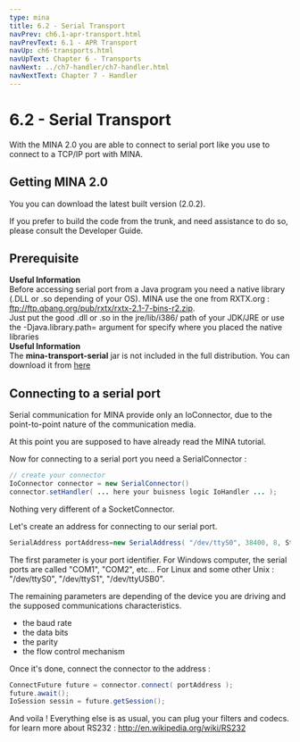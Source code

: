 ```yaml
---
type: mina
title: 6.2 - Serial Transport
navPrev: ch6.1-apr-transport.html
navPrevText: 6.1 - APR Transport
navUp: ch6-transports.html
navUpText: Chapter 6 - Transports
navNext: ../ch7-handler/ch7-handler.html
navNextText: Chapter 7 - Handler
---
```


# 6.2 - Serial Transport

With the MINA 2.0 you are able to connect to serial port like you use to connect to a TCP/IP port with MINA.

## Getting MINA 2.0

You you can download the latest built version (2.0.2).

If you prefer to build the code from the trunk, and need assistance to do so, please consult the Developer Guide.

## Prerequisite

<div class="info" markdown="1">
    <strong>Useful Information</strong><br>
    Before accessing serial port from a Java program you need a native library (.DLL or .so depending of your OS). MINA use the one from RXTX.org : <a href="ftp://ftp.qbang.org/pub/rxtx/rxtx-2.1-7-bins-r2.zip" class="external-link" rel="nofollow">ftp://ftp.qbang.org/pub/rxtx/rxtx-2.1-7-bins-r2.zip</a>. <br>
    Just put the good .dll or .so in the jre/lib/i386/ path of your JDK/JRE or use the &#45;Djava.library.path= argument for specify where you placed the native libraries
</div>

<div class="info" markdown="1">
    <strong>Useful Information</strong><br>
    The <strong>mina-transport-serial</strong> jar is not included in the full distribution. You can download it from <a href="http://repo1.maven.org/maven2/org/apache/mina/mina-transport-serial/2.0.2/" class="external-link" rel="nofollow">here</a>
</div>

## Connecting to a serial port

Serial communication for MINA provide only an IoConnector, due to the point-to-point nature of the communication media.

At this point you are supposed to have already read the MINA tutorial.

Now for connecting to a serial port you need a SerialConnector :

```java
// create your connector
IoConnector connector = new SerialConnector()
connector.setHandler( ... here your buisness logic IoHandler ... );
```

Nothing very different of a SocketConnector.

Let's create an address for connecting to our serial port.

```java
SerialAddress portAddress=new SerialAddress( "/dev/ttyS0", 38400, 8, StopBits.BITS_1, Parity.NONE, FlowControl.NONE );
```

The first parameter is your port identifier. For Windows computer, the serial ports are called "COM1", "COM2", etc... For Linux and some other Unix : "/dev/ttyS0", "/dev/ttyS1", "/dev/ttyUSB0".

The remaining parameters are depending of the device you are driving and the supposed communications characteristics.

* the baud rate
* the data bits
* the parity
* the flow control mechanism

Once it's done, connect the connector to the address :

```java
ConnectFuture future = connector.connect( portAddress );
future.await();
IoSession sessin = future.getSession();
```

And voila ! Everything else is as usual, you can plug your filters and codecs.
for learn more about RS232 : <http://en.wikipedia.org/wiki/RS232>
